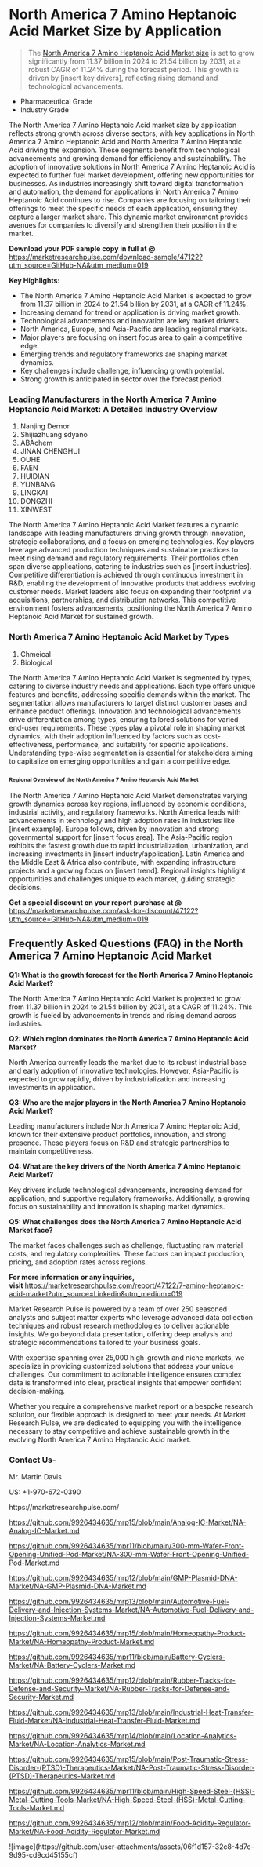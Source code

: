 <h1>North America 7 Amino Heptanoic Acid Market&nbsp;Size by Application</h1><blockquote><p>The <a href="https://marketresearchpulse.com/download-sample/47122?utm_source=GitHub-NA&amp;utm_medium=019">North America 7 Amino Heptanoic Acid Market size</a> is set to grow significantly from 11.37 billion in 2024 to 21.54 billion by 2031, at a robust CAGR of 11.24% during the forecast period. This growth is driven by [insert key drivers], reflecting rising demand and technological advancements.</p></blockquote><ul><li>Pharmaceutical Grade<li> Industry Grade</li></ul><p>The North America 7 Amino Heptanoic Acid market size by application reflects strong growth across diverse sectors, with key applications in North America 7 Amino Heptanoic Acid and North America 7 Amino Heptanoic Acid driving the expansion. These segments benefit from technological advancements and growing demand for efficiency and sustainability. The adoption of innovative solutions in North America 7 Amino Heptanoic Acid is expected to further fuel market development, offering new opportunities for businesses. As industries increasingly shift toward digital transformation and automation, the demand for applications in North America 7 Amino Heptanoic Acid continues to rise. Companies are focusing on tailoring their offerings to meet the specific needs of each application, ensuring they capture a larger market share. This dynamic market environment provides avenues for companies to diversify and strengthen their position in the market.</p><p><strong>Download your PDF sample copy in full at @ </strong><a href="https://marketresearchpulse.com/download-sample/47122?utm_source=GitHub-NA&amp;utm_medium=019">https://marketresearchpulse.com/download-sample/47122?utm_source=GitHub-NA&amp;utm_medium=019</a></p><p><strong>Key Highlights: </strong></p><ul><li>The North America 7 Amino Heptanoic Acid Market is expected to grow from 11.37 billion in 2024 to 21.54 billion by 2031, at a CAGR of 11.24%.</li><li>Increasing demand for trend or application is driving market growth.</li><li>Technological advancements and innovation are key market drivers.</li><li>North America, Europe, and Asia-Pacific are leading regional markets.</li><li>Major players are focusing on insert focus area to gain a competitive edge.</li><li>Emerging trends and regulatory frameworks are shaping market dynamics.</li><li>Key challenges include challenge, influencing growth potential.</li><li>Strong growth is anticipated in sector over the forecast period.</li></ul><h3>Leading Manufacturers in the North America 7 Amino Heptanoic Acid Market: A Detailed Industry Overview</h3><ol><li>Nanjing Dernor</li><li>Shijiazhuang sdyano</li><li>ABAchem</li><li>JINAN CHENGHUI</li><li>OUHE</li><li>FAEN</li><li>HUIDIAN</li><li>YUNBANG</li><li>LINGKAI</li><li>DONGZHI</li><li>XINWEST</li></ol><div class="flex max-w-full flex-col flex-grow"><div class="min-h-8 text-message flex w-full flex-col items-end gap-2 whitespace-normal break-words [.text-message+&amp;]:mt-5" dir="auto" data-message-author-role="assistant" data-message-id="fd8432e4-4910-450d-b182-61b7bfb0a01f" data-message-model-slug="gpt-4o"><div class="flex w-full flex-col gap-1 empty:hidden first:pt-[3px]"><div class="markdown prose w-full break-words dark:prose-invert light"><p>The North America 7 Amino Heptanoic Acid Market features a dynamic landscape with leading manufacturers driving growth through innovation, strategic collaborations, and a focus on emerging technologies. Key players leverage advanced production techniques and sustainable practices to meet rising demand and regulatory requirements. Their portfolios often span diverse applications, catering to industries such as [insert industries]. Competitive differentiation is achieved through continuous investment in R&amp;D, enabling the development of innovative products that address evolving customer needs. Market leaders also focus on expanding their footprint via acquisitions, partnerships, and distribution networks. This competitive environment fosters advancements, positioning the North America 7 Amino Heptanoic Acid Market for sustained growth.</p></div></div></div></div><h3>North America 7 Amino Heptanoic Acid Market by Types</h3><ol><li>Chmeical<li> Biological</li></ol><div class="flex max-w-full flex-col flex-grow"><div class="min-h-8 text-message flex w-full flex-col items-end gap-2 whitespace-normal break-words [.text-message+&amp;]:mt-5" dir="auto" data-message-author-role="assistant" data-message-id="084470be-0bb7-4664-bddf-5156b4f41249" data-message-model-slug="gpt-4o-mini"><div class="flex w-full flex-col gap-1 empty:hidden first:pt-[3px]"><div class="markdown prose w-full break-words dark:prose-invert light"><p>The North America 7 Amino Heptanoic Acid Market is segmented by types, catering to diverse industry needs and applications. Each type offers unique features and benefits, addressing specific demands within the market. The segmentation allows manufacturers to target distinct customer bases and enhance product offerings. Innovation and technological advancements drive differentiation among types, ensuring tailored solutions for varied end-user requirements. These types play a pivotal role in shaping market dynamics, with their adoption influenced by factors such as cost-effectiveness, performance, and suitability for specific applications. Understanding type-wise segmentation is essential for stakeholders aiming to capitalize on emerging opportunities and gain a competitive edge.</p></div></div></div></div><h3><span style="font-size: 11px;">Regional Overview of the North America 7 Amino Heptanoic Acid Market</span></h3><div class="flex max-w-full flex-col flex-grow"><div class="min-h-8 text-message flex w-full flex-col items-end gap-2 whitespace-normal break-words [.text-message+&amp;]:mt-5" dir="auto" data-message-author-role="assistant" data-message-id="e9038762-ce64-4e30-91c9-9bd413514231" data-message-model-slug="gpt-4o-mini"><div class="flex w-full flex-col gap-1 empty:hidden first:pt-[3px]"><div class="markdown prose w-full break-words dark:prose-invert light"><p>The North America 7 Amino Heptanoic Acid Market demonstrates varying growth dynamics across key regions, influenced by economic conditions, industrial activity, and regulatory frameworks. North America leads with advancements in technology and high adoption rates in industries like [insert example]. Europe follows, driven by innovation and strong governmental support for [insert focus area]. The Asia-Pacific region exhibits the fastest growth due to rapid industrialization, urbanization, and increasing investments in [insert industry/application]. Latin America and the Middle East &amp; Africa also contribute, with expanding infrastructure projects and a growing focus on [insert trend]. Regional insights highlight opportunities and challenges unique to each market, guiding strategic decisions.</p></div></div></div></div><p><strong>Get a special discount on your report purchase at @ </strong><a href="https://marketresearchpulse.com/ask-for-discount/47122?utm_source=GitHub-NA&amp;utm_medium=019">https://marketresearchpulse.com/ask-for-discount/47122?utm_source=GitHub-NA&amp;utm_medium=019</a></p><h2>Frequently Asked Questions (FAQ) in the North America 7 Amino Heptanoic Acid Market</h2><p><strong>Q1: What is the growth forecast for the North America 7 Amino Heptanoic Acid Market?</strong></p><p>The North America 7 Amino Heptanoic Acid Market is projected to grow from 11.37 billion in 2024 to 21.54 billion by 2031, at a CAGR of 11.24%. This growth is fueled by advancements in trends and rising demand across industries.</p><p><strong>Q2: Which region dominates the North America 7 Amino Heptanoic Acid Market?</strong></p><p>North America currently leads the market due to its robust industrial base and early adoption of innovative technologies. However, Asia-Pacific is expected to grow rapidly, driven by industrialization and increasing investments in application.</p><p><strong>Q3: Who are the major players in the North America 7 Amino Heptanoic Acid Market?</strong></p><p>Leading manufacturers include North America 7 Amino Heptanoic Acid, known for their extensive product portfolios, innovation, and strong presence. These players focus on R&amp;D and strategic partnerships to maintain competitiveness.</p><p><strong>Q4: What are the key drivers of the North America 7 Amino Heptanoic Acid Market?</strong></p><p>Key drivers include technological advancements, increasing demand for application, and supportive regulatory frameworks. Additionally, a growing focus on sustainability and innovation is shaping market dynamics.</p><p><strong>Q5: What challenges does the North America 7 Amino Heptanoic Acid Market face?</strong></p><p>The market faces challenges such as challenge, fluctuating raw material costs, and regulatory complexities. These factors can impact production, pricing, and adoption rates across regions.</p><p><strong>For more information or any inquiries, visit&nbsp;</strong><a href="https://marketresearchpulse.com/report/47122/7-amino-heptanoic-acid-market?utm_source=Linkedin&utm_medium=019">https://marketresearchpulse.com/report/47122/7-amino-heptanoic-acid-market?utm_source=Linkedin&utm_medium=019</a></p><p>Market Research Pulse is powered by a team of over 250 seasoned analysts and subject matter experts who leverage advanced data collection techniques and robust research methodologies to deliver actionable insights. We go beyond data presentation, offering deep analysis and strategic recommendations tailored to your business goals.</p><p>With expertise spanning over 25,000 high-growth and niche markets, we specialize in providing customized solutions that address your unique challenges. Our commitment to actionable intelligence ensures complex data is transformed into clear, practical insights that empower confident decision-making.</p><p>Whether you require a comprehensive market report or a bespoke research solution, our flexible approach is designed to meet your needs. At Market Research Pulse, we are dedicated to equipping you with the intelligence necessary to stay competitive and achieve sustainable growth in the evolving North America 7 Amino Heptanoic Acid market.</p><h3><strong>Contact Us-</strong></h3><p>Mr. Martin Davis</p><p>US: +1-970-672-0390</p><p>https://marketresearchpulse.com/</p><p><a href="https://github.com/9926434635/mrp15/blob/main/Analog-IC-Market/NA-Analog-IC-Market.md">https://github.com/9926434635/mrp15/blob/main/Analog-IC-Market/NA-Analog-IC-Market.md</a></p><p><a href="https://github.com/9926434635/mpr11/blob/main/300-mm-Wafer-Front-Opening-Unified-Pod-Market/NA-300-mm-Wafer-Front-Opening-Unified-Pod-Market.md">https://github.com/9926434635/mpr11/blob/main/300-mm-Wafer-Front-Opening-Unified-Pod-Market/NA-300-mm-Wafer-Front-Opening-Unified-Pod-Market.md</a></p><p><a href="https://github.com/9926434635/mrp12/blob/main/GMP-Plasmid-DNA-Market/NA-GMP-Plasmid-DNA-Market.md">https://github.com/9926434635/mrp12/blob/main/GMP-Plasmid-DNA-Market/NA-GMP-Plasmid-DNA-Market.md</a></p><p><a href="https://github.com/9926434635/mrp13/blob/main/Automotive-Fuel-Delivery-and-Injection-Systems-Market/NA-Automotive-Fuel-Delivery-and-Injection-Systems-Market.md">https://github.com/9926434635/mrp13/blob/main/Automotive-Fuel-Delivery-and-Injection-Systems-Market/NA-Automotive-Fuel-Delivery-and-Injection-Systems-Market.md</a></p><p><a href="https://github.com/9926434635/mrp15/blob/main/Homeopathy-Product-Market/NA-Homeopathy-Product-Market.md">https://github.com/9926434635/mrp15/blob/main/Homeopathy-Product-Market/NA-Homeopathy-Product-Market.md</a></p><p><a href="https://github.com/9926434635/mpr11/blob/main/Battery-Cyclers-Market/NA-Battery-Cyclers-Market.md">https://github.com/9926434635/mpr11/blob/main/Battery-Cyclers-Market/NA-Battery-Cyclers-Market.md</a></p><p><a href="https://github.com/9926434635/mrp12/blob/main/Rubber-Tracks-for-Defense-and-Security-Market/NA-Rubber-Tracks-for-Defense-and-Security-Market.md">https://github.com/9926434635/mrp12/blob/main/Rubber-Tracks-for-Defense-and-Security-Market/NA-Rubber-Tracks-for-Defense-and-Security-Market.md</a></p><p><a href="https://github.com/9926434635/mrp13/blob/main/Industrial-Heat-Transfer-Fluid-Market/NA-Industrial-Heat-Transfer-Fluid-Market.md">https://github.com/9926434635/mrp13/blob/main/Industrial-Heat-Transfer-Fluid-Market/NA-Industrial-Heat-Transfer-Fluid-Market.md</a></p><p><a href="https://github.com/9926434635/mrp14/blob/main/Location-Analytics-Market/NA-Location-Analytics-Market.md">https://github.com/9926434635/mrp14/blob/main/Location-Analytics-Market/NA-Location-Analytics-Market.md</a></p><p><a href="https://github.com/9926434635/mrp15/blob/main/Post-Traumatic-Stress-Disorder-(PTSD)-Therapeutics-Market/NA-Post-Traumatic-Stress-Disorder-(PTSD)-Therapeutics-Market.md">https://github.com/9926434635/mrp15/blob/main/Post-Traumatic-Stress-Disorder-(PTSD)-Therapeutics-Market/NA-Post-Traumatic-Stress-Disorder-(PTSD)-Therapeutics-Market.md</a></p><p><a href="https://github.com/9926434635/mpr11/blob/main/High-Speed-Steel-(HSS)-Metal-Cutting-Tools-Market/NA-High-Speed-Steel-(HSS)-Metal-Cutting-Tools-Market.md">https://github.com/9926434635/mpr11/blob/main/High-Speed-Steel-(HSS)-Metal-Cutting-Tools-Market/NA-High-Speed-Steel-(HSS)-Metal-Cutting-Tools-Market.md</a></p><p><a href="https://github.com/9926434635/mrp12/blob/main/Food-Acidity-Regulator-Market/NA-Food-Acidity-Regulator-Market.md">https://github.com/9926434635/mrp12/blob/main/Food-Acidity-Regulator-Market/NA-Food-Acidity-Regulator-Market.md</a></p>
![image](https://github.com/user-attachments/assets/06f1d157-32c8-4d7e-9d95-cd9cd45155cf)
